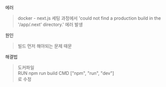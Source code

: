 에러
> docker - next.js 세팅 과정에서 'could not find a production build in the '/app/.next' directory.' 에러 발생

원인
> 빌드 먼저 해야되는 문제 때문

해결법
> 도커파일 <br>
> RUN npm run build
> CMD ["npm", "run", "dev"] <br> 로 수정 
